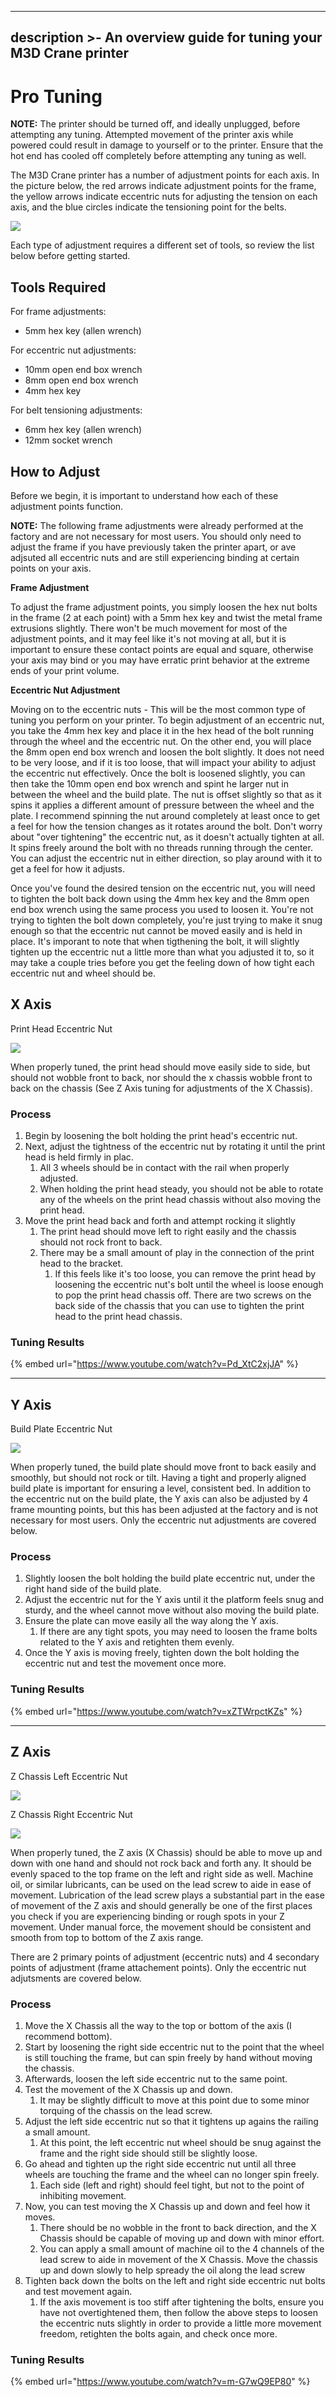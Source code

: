 
---
description >-
  An overview guide for tuning your M3D Crane printer
---

# Pro Tuning

**NOTE:** The printer should be turned off, and ideally unplugged, before attempting any tuning. Attempted movement of the printer axis while powered could result in damage to yourself or to the printer. Ensure that the hot end has cooled off completely before attempting any tuning as well. 


The M3D Crane printer has a number of adjustment points for each axis. 
In the picture below, the red arrows indicate adjustment points for the frame, the yellow arrows indicate eccentric nuts for adjusting the tension on each axis, and the blue circles indicate the tensioning point for the belts. 

![](https://raw.githubusercontent.com/PrintM3D/Crane-Documentation/master/.media/Crane_Adjustment_Points.png)

Each type of adjustment requires a different set of tools, so review the list below before getting started. 

## Tools Required

For frame adjustments:

* 5mm hex key (allen wrench)

For eccentric nut adjustments:

* 10mm open end box wrench
* 8mm open end box wrench
* 4mm hex key

For belt tensioning adjustments: 

* 6mm hex key (allen wrench)
* 12mm socket wrench

## How to Adjust

Before we begin, it is important to understand how each of these adjustment points function. 

**NOTE:** The following frame adjustments were already performed at the factory and are not necessary for most users. You should only need to adjust the frame if you have previously taken the printer apart, or ave adjsuted all eccentric nuts and are still experiencing binding at certain points on your axis. 

**Frame Adjustment**

To adjust the frame adjustment points, you simply loosen the hex nut bolts in the frame (2 at each point) with a 5mm hex key and twist the metal frame extrusions slightly. There won't be much movement for most of the adjustment points, and it may feel like it's not moving at all, but it is important to ensure these contact points are equal and square, otherwise your axis may bind  or you may have erratic print behavior at the extreme ends of your print volume. 

**Eccentric Nut Adjustment** 

Moving on to the eccentric nuts - This will be the most common type of tuning you perform on your printer. To begin adjustment of an eccentric nut, you take the 4mm hex key and place it in the hex head of the bolt running through the wheel and the eccentric nut. On the other end, you will place the 8mm open end box wrench and loosen the bolt slightly. It does not need to be very loose, and if it is too loose, that will impact your ability to adjust the eccentric nut effectively. Once the bolt is loosened slightly, you can then take the 10mm open end box wrench and spint he larger nut in between the wheel and the build plate. The nut is offset slightly so that as it spins it applies a different amount of pressure between the wheel and the plate. I recommend spinning the nut around completely at least once to get a feel for how the tension changes as it rotates around the bolt. Don't worry about "over tightening" the eccentric nut, as it doesn't actually tighten at all. It spins freely around the bolt with no threads running through the center. You can adjust the eccentric nut in either direction, so play around with it to get a feel for how it adjusts. 

Once you've found the desired tension on the eccentric nut, you will need to tighten the bolt back down using the 4mm hex key and the 8mm open end box wrench using the same process you used to loosen it. You're not trying to tighten the bolt down completely, you're just trying to make it snug enough so that the eccentric nut cannot be moved easily and is held in place. It's imporant to note that when tigthening the bolt, it will slightly tighten up the eccentric nut a little more than what you adjusted it to, so it may take a couple tries before you get the feeling down of how tight each eccentric nut and wheel should be. 

## X Axis

Print Head Eccentric Nut

![](https://raw.githubusercontent.com/PrintM3D/Crane-Documentation/master/.media/Print_Head_Eccentric_Nut.png)

When properly tuned, the print head should move easily side to side, but should not wobble front to back, nor should the x chassis wobble front to back on the chassis (See Z Axis tuning for adjustments of the X Chassis).

### Process

1. Begin by loosening the bolt holding the print head's eccentric nut. 
1. Next, adjust the tightness of the eccentric nut by rotating it until the print head is held firmly in plac.
    1. All 3 wheels should be in contact with the rail when properly adjusted. 
    1. When holding the print head steady, you should not be able to rotate any of the wheels on the print head chassis without also moving the print head. 
1. Move the print head back and forth and attempt rocking it slightly
    1. The print head should move left to right easily and the chassis should not rock front to back.
    1. There may be a small amount of play in the connection of the print head to the bracket. 
        1. If this feels like it's too loose, you can remove the print head by loosening the eccentric nut's bolt until the wheel is loose enough to pop the print head chassis off. There are two screws on the back side of the chassis that you can use to tighten the print head to the print head chassis. 

### Tuning Results

{% embed url="https://www.youtube.com/watch?v=Pd_XtC2xjJA" %}

---

## Y Axis

Build Plate Eccentric Nut

![](https://raw.githubusercontent.com/PrintM3D/Crane-Documentation/master/.media/Y_Axis_Eccentric_Nut.png)

When properly tuned, the build plate should move front to back easily and smoothly, but should not rock or tilt. Having a tight and properly aligned build plate is important for ensuring a level, consistent bed. In addition to the eccentric nut on the build plate, the Y axis can also be adjusted by 4 frame mounting points, but this has been adjusted at the factory and is not necessary for most users. Only the eccentric nut adjustments are covered below. 

### Process

1. Slightly loosen the bolt holding the build plate eccentric nut, under the right hand side of the build plate.
1. Adjust the eccentric nut for the Y axis until it the platform feels snug and sturdy, and the wheel cannot move without also moving the build plate. 
1. Ensure the plate can move easily all the way along the Y axis.
    1. If there are any tight spots, you may need to loosen the frame bolts related to the Y axis and retighten them evenly.
1. Once the Y axis is moving freely, tighten down the bolt holding the eccentric nut and test the movement once more. 

### Tuning Results

{% embed url="https://www.youtube.com/watch?v=xZTWrpctKZs" %}

---

## Z Axis

Z Chassis Left Eccentric Nut

![](https://raw.githubusercontent.com/PrintM3D/Crane-Documentation/master/.media/Z_Axis_Left_Eccentric_Nut.png)

Z Chassis Right Eccentric Nut

![](https://raw.githubusercontent.com/PrintM3D/Crane-Documentation/master/.media/Z_Axis_Right_Eccentric_Nut.png)

When properly tuned, the Z axis (X Chassis) should be able to move up and down with one hand and should not rock back and forth any. It should be evenly spaced to the top frame on the left and right side as well. Machine oil, or similar lubricants, can be used on the lead screw to aide in ease of movement. Lubrication of the lead screw plays a substantial part in the ease of movement of the Z axis and should generally be one of the first places you check if you are experiencing binding or rough spots in your Z movement. Under manual force, the movement should be consistent and smooth from top to bottom of the Z axis range. 

There are 2 primary points of adjustment (eccentric nuts) and 4 secondary points of adjustment (frame attachement points). Only the eccentric nut adjutsments are covered below.   

### Process

1. Move the X Chassis all the way to the top or bottom of the axis (I recommend bottom). 
1. Start by loosening the right side eccentric nut to the point that the wheel is still touching the frame, but can spin freely by hand without moving the chassis. 
1. Afterwards, loosen the left side eccentric nut to the same point. 
1. Test the movement of the X Chassis up and down. 
    1. It may be slightly difficult to move at this point due to some minor torquing of the chassis on the lead screw. 
1. Adjust the left side eccentric nut so that it tightens up agains the railing a small amount. 
    1. At this point, the left eccentric nut wheel should be snug against the frame and the right side should still be slightly loose. 
1. Go ahead and tighten up the right side eccentric nut until all three wheels are touching the frame and the wheel can no longer spin freely. 
    1. Each side (left and right) should feel tight, but not to the point of inhibiting movement. 
1. Now, you can test moving the X Chassis up and down and feel how it moves. 
    1. There should be no wobble in the front to back direction, and the X Chassis should be capable of moving up and down with minor effort.
    1. You can apply a small amount of machine oil to the 4 channels of the lead screw to aide in movement of the X Chassis. Move the chassis up and down slowly to help spready the oil along the lead screw
1. Tighten back down the bolts on the left and right side eccentric nut bolts and test movement again. 
    1. If the axis movement is too stiff after tightening the bolts, ensure you have not overtightened them, then follow the above steps to loosen the eccentric nuts slightly in order to provide a little more movement freedom, retighten the bolts again, and check once more. 

### Tuning Results

{% embed url="https://www.youtube.com/watch?v=m-G7wQ9EP80" %}

